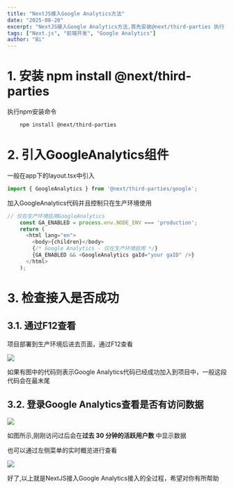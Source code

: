 ```yaml
---
title: "NextJS接入Google Analytics方法"
date: "2025-08-20"
excerpt: "NextJS接入Google Analytics方法,首先安装@next/third-parties 执行 npm install @next/third-parties"
tags: ["Next.js", "前端开发", "Google Analytics"]
author: "Bi"
---
```


# 1. 安装 npm install @next/third-parties

执行npm安装命令
```bash
    npm install @next/third-parties
```
# 2. 引入GoogleAnalytics组件

一般在app下的layout.tsx中引入

```ts
import { GoogleAnalytics } from '@next/third-parties/google';
```

加入GoogleAnalytics代码并且控制只在生产环境使用

```ts
// 仅在生产环境启用GoogleAnalytics
    const GA_ENABLED = process.env.NODE_ENV === 'production';
    return (
      <html lang="en">
        <body>{children}</body>
        {/* Google Analytics - 仅在生产环境启用 */}
        {GA_ENABLED && <GoogleAnalytics gaId="your gaID" />}
      </html>
    );
```

# 3. 检查接入是否成功

## 3.1. 通过F12查看

项目部署到生产环境后进去页面，通过F12查看

![](https://p0-xtjj-private.juejin.cn/tos-cn-i-73owjymdk6/304e336682e14e589be66642a709585a~tplv-73owjymdk6-jj-mark-v1:0:0:0:0:5o6Y6YeR5oqA5pyv56S-5Yy6IEAgQmk=:q75.awebp?policy=eyJ2bSI6MywidWlkIjoiODUyODc2NzU2Mjc0NzQ5In0%3D&rk3s=f64ab15b&x-orig-authkey=f32326d3454f2ac7e96d3d06cdbb035152127018&x-orig-expires=1756259038&x-orig-sign=l5w3Nzxj74yOG6VXTOJwLevgRdM%3D)

如果有图中的代码则表示Google Analytics代码已经成功加入到项目中，一般这段代码会在最末尾

## 3.2. 登录Google Analytics查看是否有访问数据

![](https://p0-xtjj-private.juejin.cn/tos-cn-i-73owjymdk6/0c94c13591f64f51929df7f57fd01cf0~tplv-73owjymdk6-jj-mark-v1:0:0:0:0:5o6Y6YeR5oqA5pyv56S-5Yy6IEAgQmk=:q75.awebp?policy=eyJ2bSI6MywidWlkIjoiODUyODc2NzU2Mjc0NzQ5In0%3D&rk3s=f64ab15b&x-orig-authkey=f32326d3454f2ac7e96d3d06cdbb035152127018&x-orig-expires=1756259038&x-orig-sign=bCZU04mEmRaFrLyR1gDNN1R%2BFTw%3D)

如图所示,刚刚访问过后会在**过去 30 分钟的活跃用户数** 中显示数据

也可以通过左侧菜单的实时概览进行查看

![](https://p0-xtjj-private.juejin.cn/tos-cn-i-73owjymdk6/30fb6b9f0cfa40739352a8398a004a96~tplv-73owjymdk6-jj-mark-v1:0:0:0:0:5o6Y6YeR5oqA5pyv56S-5Yy6IEAgQmk=:q75.awebp?policy=eyJ2bSI6MywidWlkIjoiODUyODc2NzU2Mjc0NzQ5In0%3D&rk3s=f64ab15b&x-orig-authkey=f32326d3454f2ac7e96d3d06cdbb035152127018&x-orig-expires=1756259038&x-orig-sign=ZHC9CM5dZXMH2LVWeYuKDCOcQ8E%3D)

好了,以上就是NextJS接入Google Analytics接入的全过程，希望对你有所帮助
